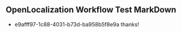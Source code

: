 ## OpenLocalization Workflow Test MarkDown
* e9afff97-1c88-4031-b73d-ba958b5f8e9a thanks!

<!--HONumber=Jul16_HO5-->


